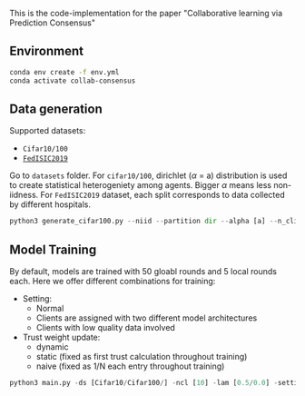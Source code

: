 This is the code-implementation for the paper "Collaborative learning via Prediction Consensus"

## Environment
```bash
conda env create -f env.yml
conda activate collab-consensus
```
## Data generation

Supported datasets:
- `Cifar10/100`
- [`FedISIC2019`](https://github.com/owkin/FLamby/blob/main/flamby/datasets/fed_isic2019/README.md)

Go to `datasets` folder. For `cifar10/100`, dirichlet ($\alpha$ = a) distribution is used to create statistical heterogeniety among agents. Bigger $\alpha$ means less non-iidness. For `FedISIC2019` dataset, each split corresponds to data collected by different hospitals. 

```python
python3 generate_cifar100.py --niid --partition dir --alpha [a] --n_clients [n] --refgen 
```

## Model Training
By default, models are trained with 50 gloabl rounds and 5 local rounds each. 
Here we offer different combinations for training:
- Setting: 
    - Normal 
    - Clients are assigned with two different model architectures
    - Clients with low quality data involved
- Trust weight update:
    - dynamic
    - static (fixed as first trust calculation throughout training)
    - naive (fixed as 1/N each entry throughout training)

```python
python3 main.py -ds [Cifar10/Cifar100/] -ncl [10] -lam [0.5/0.0] -setting [normal/2sets/evil] -trust [dynamic/static/naive]
```
